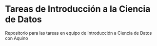 # Tareas de Introducción a la Ciencia de Datos
Repositorio para las tareas en equipo de Introducción a Ciencia de Datos con Aquino
